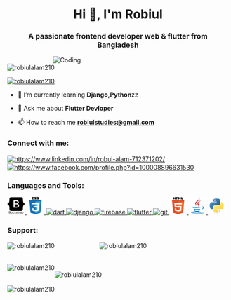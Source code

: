 <h1 align="center">Hi 👋, I'm Robiul</h1>
<h3 align="center">A passionate frontend developer web & flutter from Bangladesh</h3>
<img align="right" alt="Coding" width="400" src="https://media.tenor.com/rePDfDWO3XoAAAAd/hacking.gif">
<p align="left"> <img src="https://komarev.com/ghpvc/?username=robiulalam210&label=Profile%20views&color=0e75b6&style=flat" alt="robiulalam210" /> </p>

<p align="left"> <a href="https://github.com/ryo-ma/github-profile-trophy"><img src="https://github-profile-trophy.vercel.app/?username=robiulalam210" alt="robiulalam210" /></a> </p>

- 🌱 I’m currently learning **Django,Python**zz

- 💬 Ask me about **Flutter Devloper**

- 📫 How to reach me **robiulstudies@gmail.com**

<h3 align="left">Connect with me:</h3>
<p align="left">
<a href="https://linkedin.com/in/https://www.linkedin.com/in/robul-alam-712371202/" target="blank"><img align="center" src="https://raw.githubusercontent.com/rahuldkjain/github-profile-readme-generator/master/src/images/icons/Social/linked-in-alt.svg" alt="https://www.linkedin.com/in/robul-alam-712371202/" height="30" width="40" /></a>
<a href="https://fb.com/https://www.facebook.com/profile.php?id=100008896631530" target="blank"><img align="center" src="https://raw.githubusercontent.com/rahuldkjain/github-profile-readme-generator/master/src/images/icons/Social/facebook.svg" alt="https://www.facebook.com/profile.php?id=100008896631530" height="30" width="40" /></a>
</p>

<h3 align="left">Languages and Tools:</h3>
<p align="left"> <a href="https://getbootstrap.com" target="_blank" rel="noreferrer"> <img src="https://raw.githubusercontent.com/devicons/devicon/master/icons/bootstrap/bootstrap-plain-wordmark.svg" alt="bootstrap" width="40" height="40"/> </a> <a href="https://www.w3schools.com/css/" target="_blank" rel="noreferrer"> <img src="https://raw.githubusercontent.com/devicons/devicon/master/icons/css3/css3-original-wordmark.svg" alt="css3" width="40" height="40"/> </a> <a href="https://dart.dev" target="_blank" rel="noreferrer"> <img src="https://www.vectorlogo.zone/logos/dartlang/dartlang-icon.svg" alt="dart" width="40" height="40"/> </a> <a href="https://www.djangoproject.com/" target="_blank" rel="noreferrer"> <img src="https://cdn.worldvectorlogo.com/logos/django.svg" alt="django" width="40" height="40"/> </a> <a href="https://firebase.google.com/" target="_blank" rel="noreferrer"> <img src="https://www.vectorlogo.zone/logos/firebase/firebase-icon.svg" alt="firebase" width="40" height="40"/> </a> <a href="https://flutter.dev" target="_blank" rel="noreferrer"> <img src="https://www.vectorlogo.zone/logos/flutterio/flutterio-icon.svg" alt="flutter" width="40" height="40"/> </a> <a href="https://git-scm.com/" target="_blank" rel="noreferrer"> <img src="https://www.vectorlogo.zone/logos/git-scm/git-scm-icon.svg" alt="git" width="40" height="40"/> </a> <a href="https://www.w3.org/html/" target="_blank" rel="noreferrer"> <img src="https://raw.githubusercontent.com/devicons/devicon/master/icons/html5/html5-original-wordmark.svg" alt="html5" width="40" height="40"/> </a> <a href="https://www.java.com" target="_blank" rel="noreferrer"> <img src="https://raw.githubusercontent.com/devicons/devicon/master/icons/java/java-original.svg" alt="java" width="40" height="40"/> </a> <a href="https://www.python.org" target="_blank" rel="noreferrer"> <img src="https://raw.githubusercontent.com/devicons/devicon/master/icons/python/python-original.svg" alt="python" width="40" height="40"/> </a> </p>

<h3 align="left">Support:</h3>
<p><a href="https://www.buymeacoffee.com/robiulalam210"> <img align="left" src="https://cdn.buymeacoffee.com/buttons/v2/default-yellow.png" height="50" width="210" alt="robiulalam210" /></a><a href="https://ko-fi.com/robiulalam210"> <img align="left" src="https://cdn.ko-fi.com/cdn/kofi3.png?v=3" height="50" width="210" alt="robiulalam210" /></a></p><br><br>

<p><img align="left" src="https://github-readme-stats.vercel.app/api/top-langs?username=robiulalam210&show_icons=true&locale=en&layout=compact" alt="robiulalam210" /></p>

<p>&nbsp;<img align="center" src="https://github-readme-stats.vercel.app/api?username=robiulalam210&show_icons=true&locale=en" alt="robiulalam210" /></p>

<p><img align="center" src="https://github-readme-streak-stats.herokuapp.com/?user=robiulalam210&" alt="robiulalam210" /></p>
